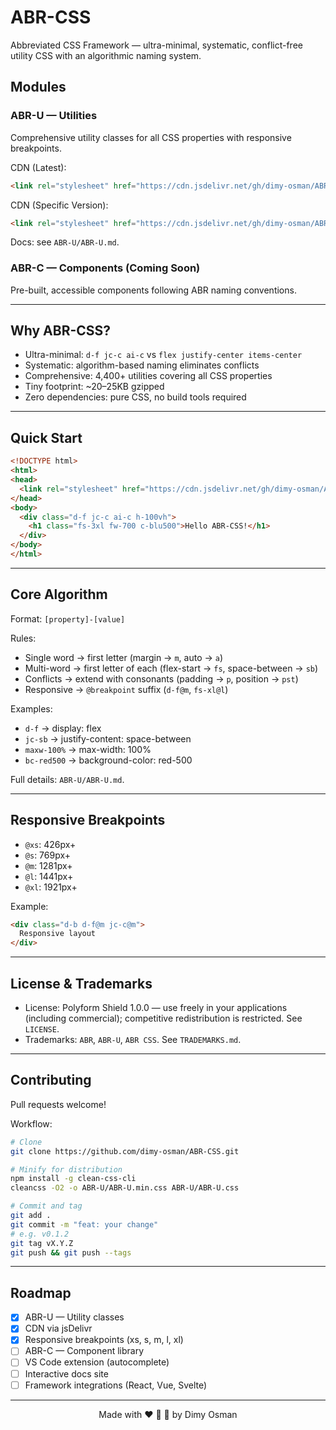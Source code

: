 # ABR-CSS

Abbreviated CSS Framework — ultra-minimal, systematic, conflict-free utility CSS with an algorithmic naming system.

## Modules

### ABR-U — Utilities
Comprehensive utility classes for all CSS properties with responsive breakpoints.

CDN (Latest):
```html
<link rel="stylesheet" href="https://cdn.jsdelivr.net/gh/dimy-osman/ABR-CSS@latest/ABR-U/ABR-U.min.css">
```

CDN (Specific Version):
```html
<link rel="stylesheet" href="https://cdn.jsdelivr.net/gh/dimy-osman/ABR-CSS@v0.1.1/ABR-U/ABR-U.min.css">
```

Docs: see `ABR-U/ABR-U.md`.

### ABR-C — Components (Coming Soon)
Pre-built, accessible components following ABR naming conventions.

---

## Why ABR-CSS?
- Ultra-minimal: `d-f jc-c ai-c` vs `flex justify-center items-center`
- Systematic: algorithm-based naming eliminates conflicts
- Comprehensive: 4,400+ utilities covering all CSS properties
- Tiny footprint: ~20–25KB gzipped
- Zero dependencies: pure CSS, no build tools required

---

## Quick Start
```html
<!DOCTYPE html>
<html>
<head>
  <link rel="stylesheet" href="https://cdn.jsdelivr.net/gh/dimy-osman/ABR-CSS@latest/ABR-U/ABR-U.min.css">
</head>
<body>
  <div class="d-f jc-c ai-c h-100vh">
    <h1 class="fs-3xl fw-700 c-blu500">Hello ABR-CSS!</h1>
  </div>
</body>
</html>
```

---

## Core Algorithm
Format: `[property]-[value]`

Rules:
- Single word → first letter (margin → `m`, auto → `a`)
- Multi-word → first letter of each (flex-start → `fs`, space-between → `sb`)
- Conflicts → extend with consonants (padding → `p`, position → `pst`)
- Responsive → `@breakpoint` suffix (`d-f@m`, `fs-xl@l`)

Examples:
- `d-f` → display: flex
- `jc-sb` → justify-content: space-between
- `maxw-100%` → max-width: 100%
- `bc-red500` → background-color: red-500

Full details: `ABR-U/ABR-U.md`.

---

## Responsive Breakpoints
- `@xs`: 426px+
- `@s`: 769px+
- `@m`: 1281px+
- `@l`: 1441px+
- `@xl`: 1921px+

Example:
```html
<div class="d-b d-f@m jc-c@m">
  Responsive layout
</div>
```

---

## License & Trademarks
- License: Polyform Shield 1.0.0 — use freely in your applications (including commercial); competitive redistribution is restricted. See `LICENSE`.
- Trademarks: `ABR`, `ABR-U`, `ABR CSS`. See `TRADEMARKS.md`.

---

## Contributing
Pull requests welcome!

Workflow:
```bash
# Clone
git clone https://github.com/dimy-osman/ABR-CSS.git

# Minify for distribution
npm install -g clean-css-cli
cleancss -O2 -o ABR-U/ABR-U.min.css ABR-U/ABR-U.css

# Commit and tag
git add .
git commit -m "feat: your change"
# e.g. v0.1.2
git tag vX.Y.Z
git push && git push --tags
```

---

## Roadmap
- [x] ABR-U — Utility classes
- [x] CDN via jsDelivr
- [x] Responsive breakpoints (xs, s, m, l, xl)
- [ ] ABR-C — Component library
- [ ] VS Code extension (autocomplete)
- [ ] Interactive docs site
- [ ] Framework integrations (React, Vue, Svelte)

---

<p align="center">Made with ❤️ 🧠 🤖 by Dimy Osman</p>

